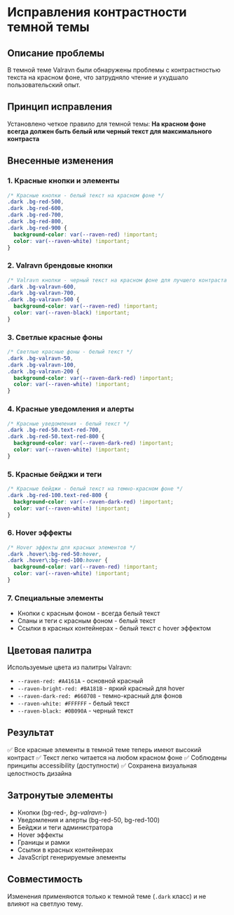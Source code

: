 # Исправления контрастности темной темы

## Описание проблемы

В темной теме Valravn были обнаружены проблемы с контрастностью текста на красном фоне, что затрудняло чтение и ухудшало пользовательский опыт.

## Принцип исправления

Установлено четкое правило для темной темы:
**На красном фоне всегда должен быть белый или черный текст для максимального контраста**

## Внесенные изменения

### 1. Красные кнопки и элементы
```css
/* Красные кнопки - белый текст на красном фоне */
.dark .bg-red-500,
.dark .bg-red-600,
.dark .bg-red-700,
.dark .bg-red-800,
.dark .bg-red-900 {
  background-color: var(--raven-red) !important;
  color: var(--raven-white) !important;
}
```

### 2. Valravn брендовые кнопки
```css
/* Valravn кнопки - черный текст на красном фоне для лучшего контраста */
.dark .bg-valravn-600,
.dark .bg-valravn-700,
.dark .bg-valravn-500 {
  background-color: var(--raven-red) !important;
  color: var(--raven-black) !important;
}
```

### 3. Светлые красные фоны
```css
/* Светлые красные фоны - белый текст */
.dark .bg-valravn-50,
.dark .bg-valravn-100,
.dark .bg-valravn-200 {
  background-color: var(--raven-dark-red) !important;
  color: var(--raven-white) !important;
}
```

### 4. Красные уведомления и алерты
```css
/* Красные уведомления - белый текст */
.dark .bg-red-50.text-red-700,
.dark .bg-red-50.text-red-800 {
  background-color: var(--raven-dark-red) !important;
  color: var(--raven-white) !important;
}
```

### 5. Красные бейджи и теги
```css
/* Красные бейджи - белый текст на темно-красном фоне */
.dark .bg-red-100.text-red-800 {
  background-color: var(--raven-dark-red) !important;
  color: var(--raven-white) !important;
}
```

### 6. Hover эффекты
```css
/* Hover эффекты для красных элементов */
.dark .hover\:bg-red-50:hover,
.dark .hover\:bg-red-100:hover {
  background-color: var(--raven-red) !important;
  color: var(--raven-white) !important;
}
```

### 7. Специальные элементы
- Кнопки с красным фоном - всегда белый текст
- Спаны и теги с красным фоном - белый текст
- Ссылки в красных контейнерах - белый текст с hover эффектом

## Цветовая палитра

Используемые цвета из палитры Valravn:
- `--raven-red: #A4161A` - основной красный
- `--raven-bright-red: #BA181B` - яркий красный для hover
- `--raven-dark-red: #660708` - темно-красный для фонов
- `--raven-white: #FFFFFF` - белый текст
- `--raven-black: #0B090A` - черный текст

## Результат

✅ Все красные элементы в темной теме теперь имеют высокий контраст
✅ Текст легко читается на любом красном фоне
✅ Соблюдены принципы accessibility (доступности)
✅ Сохранена визуальная целостность дизайна

## Затронутые элементы

- Кнопки (bg-red-*, bg-valravn-*)
- Уведомления и алерты (bg-red-50, bg-red-100)
- Бейджи и теги администратора
- Hover эффекты
- Границы и рамки
- Ссылки в красных контейнерах
- JavaScript генерируемые элементы

## Совместимость

Изменения применяются только к темной теме (`.dark` класс) и не влияют на светлую тему. 